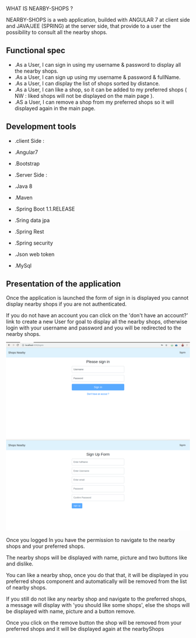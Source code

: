 WHAT IS NEARBY-SHOPS ?

NEARBY-SHOPS is a web application, builded with ANGULAR 7 at client side and JAVA/JEE (SPRING)  at the server side, that provide to a user the possibility to consult all the nearby shops.

## Functional spec

- .As a User, I can sign in using my username &amp; password to display all the nearby shops.
- .As a User, I can sign up using my username &amp; password &amp; fullName.
- .As a User, I can display the list of shops sorted by distance.
- .As a User, I can like a shop, so it can be added to my preferred shops ( NW : liked shops will not be displayed on the main page ).
- .AS a User, I can remove a shop from my preferred shops so it will displayed again in the main page.

## Development tools

- .client Side :

- .Angular7
- .Bootstrap

- .Server Side :

- .Java 8
- .Maven
- .Spring Boot 1.1.RELEASE
- .Sring data jpa
- .Spring Rest
- .Spring security
- .Json web token
- .MySql





## Presentation of the application

Once the application is launched the form of sign in is displayed you cannot display nearby shops if you are not authenticated.

If you do not have an account you can click on the &#39;don&#39;t have an account?&#39; link to create a new User for goal to display all the nearby shops, otherwise login with your username and password and you will be redirected to the nearby shops.

![](imageNearbyShops/SignIn.png)
![](imageNearbyShops/signup.png)


Once you logged In you have the permission to navigate to the nearby shops and your preferred shops.

The nearby shops will be displayed with name, picture and two buttons like and dislike.

You can like a nearby shop, once you do that that, it will be displayed in you preferred shops component and automatically will be removed from the list of nearby shops.

If you still do not like any nearby shop and navigate to the preferred shops, a message will display with &#39;you should like some shops&#39;, else the shops will be displayed with name, picture and a button remove.

Once you click on the remove button the shop will be removed from your preferred shops and it will be displayed again at the nearbyShops

#

#

#
